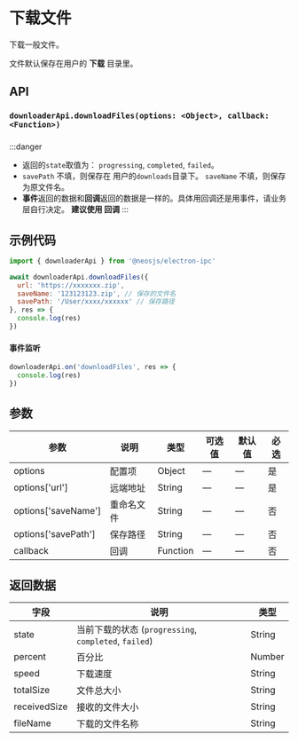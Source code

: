 # 下载文件 <BadgeTip text="异步" type="green"></BadgeTip>

下载一般文件。

文件默认保存在用户的 **下载** 目录里。

## API
### `downloaderApi.downloadFiles(options: <Object>, callback: <Function>)`
### 

:::danger
- 返回的`state`取值为： `progressing`, `completed`, `failed`。
- `savePath` 不填，则保存在 用户的`downloads`目录下。 `saveName` 不填，则保存为原文件名。
- **事件**返回的数据和**回调**返回的数据是一样的。具体用回调还是用事件，请业务层自行决定。 **建议使用 回调**
:::

## 示例代码
```js
import { downloaderApi } from '@neosjs/electron-ipc'

await downloaderApi.downloadFiles({
  url: 'https://xxxxxxx.zip',
  saveName: '123123123.zip', // 保存的文件名
  savePath: '/User/xxxx/xxxxxx' // 保存路径
}, res => {
  console.log(res)
})
```

####  事件监听
```js
downloaderApi.on('downloadFiles', res => {
  console.log(res)
})
```

## 参数

| 参数 | 说明    | 类型   | 可选值 | 默认值 |必选 |
| ---- | ------- | ------ | ------ | ------ | ------ |
| options | 配置项 | Object | —      | —      | 是      |
| options['url'] | 远端地址 | String | —      | —      | 是      |
| options['saveName'] | 重命名文件 | String | —      | —      | 否      |
| options['savePath'] | 保存路径 | String | —      | —      | 否      |
| callback | 回调 | Function | —      | —      | 否      |

## 返回数据

| 字段 | 说明    | 类型   | 
| ---- | ------- | ------ | 
| state | 当前下载的状态 (`progressing`, `completed`, `failed`) | String |
| percent | 百分比 | Number | 
| speed | 下载速度 | String | 
| totalSize | 文件总大小 | String | 
| receivedSize | 接收的文件大小 | String | 
| fileName | 下载的文件名称 | String |
